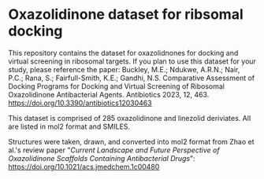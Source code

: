 # Oxazolidinone dataset for ribsomal docking
This repository contains the dataset for oxazolidnones for docking and virtual screening in ribosomal targets.
If you plan to use this dataset for your study, please reference the paper: Buckley, M.E.; Ndukwe, A.R.N.; Nair, P.C.; Rana, S.; Fairfull-Smith, K.E.; Gandhi, N.S. Comparative Assessment of Docking Programs for Docking and Virtual Screening of Ribosomal Oxazolidinone Antibacterial Agents. Antibiotics 2023, 12, 463. https://doi.org/10.3390/antibiotics12030463

This dataset is comprised of 285 oxazolidinone and linezolid deriviates. All are listed in mol2 format and SMILES.

Structures were taken, drawn, and converted into mol2 format from Zhao et al.'s review paper "_Current Landscape and Future Perspective of Oxazolidinone Scaffolds Containing Antibacterial Drugs_": https://doi.org/10.1021/acs.jmedchem.1c00480
